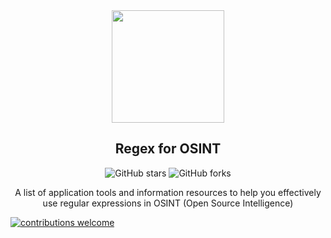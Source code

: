 <div align="center">
    <img align="center" src="./logo.png" width="180px" >
    <h2 align="center">Regex for OSINT</h2>     
    <img alt="GitHub stars" src="https://img.shields.io/github/stars/cipher387/regex-for-OSINT">
    <img alt="GitHub forks" src="https://img.shields.io/github/forks/cipher387/regex-for-OSINT">
   
   A list of application tools and information resources to help you effectively use regular expressions in OSINT (Open Source Intelligence)
  </p>
</div>

 [![contributions welcome](https://img.shields.io/badge/contributions-welcome-brightgreen.svg?style=flat)](https://github.com/dwyl/esta/issues)
    <p align="center">
    
